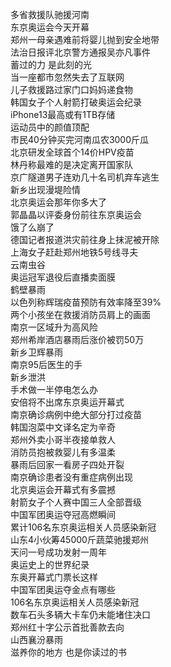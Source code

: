 多省救援队驰援河南  
东京奥运会今天开幕  
郑州一母亲遇难前将婴儿抛到安全地带  
法治日报评北京警方通报吴亦凡事件  
蓄过的力 是此刻的光  
当一座都市忽然失去了互联网  
儿子救援路过家门口妈妈递食物  
韩国女子个人射箭打破奥运会纪录  
iPhone13最高或有1TB存储  
运动员中的颜值顶配  
市民40分钟买完河南瓜农3000斤瓜  
北京研发全球首个14价HPV疫苗  
林丹称最难的是决定离开国家队  
京广隧道男子连劝几十名司机弃车逃生  
新乡出现漫堤险情  
北京奥运会那年你多大了  
郭晶晶以评委身份前往东京奥运会  
饿了么崩了  
德国记者报道洪灾前往身上抹泥被开除  
上海女子赶赴郑州地铁5号线寻夫  
云南虫谷  
奥运冠军退役后直播卖面膜  
鹤壁暴雨  
以色列称辉瑞疫苗预防有效率降至39%  
两个小孩坐在救援消防员肩上的画面  
南京一区域升为高风险  
郑州希岸酒店暴雨后涨价被罚50万  
新乡卫辉暴雨  
南京95后医生的手  
新乡泄洪  
手术做一半停电怎么办  
安倍将不出席东京奥运开幕式  
南京确诊病例中绝大部分打过疫苗  
韩国泡菜中文译名定为辛奇  
郑州外卖小哥半夜接单救人  
消防员抱被救婴儿有多温柔  
暴雨后回家一看房子四处开裂  
南京确诊患者没有重症病例出现  
北京奥运会开幕式有多震撼  
射箭女子个人赛中国三人全部晋级  
中国军团奥运夺冠高燃瞬间  
累计106名东京奥运相关人员感染新冠  
山东4小伙筹45000斤蔬菜驰援郑州  
天问一号成功发射一周年  
奥运史上的世界纪录  
东奥开幕式门票长这样  
中国军团奥运夺金点有哪些  
106名东京奥运相关人员感染新冠  
数车石头多辆大卡车仍未能堵住决口  
郑州红十字公示首批善款去向  
山西襄汾暴雨  
滋养你的地方 也是你读过的书  
